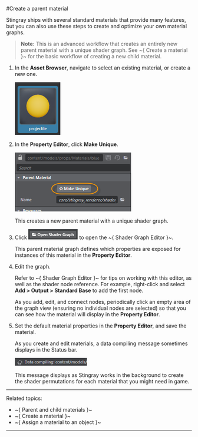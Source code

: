 #Create a parent material

Stingray ships with several standard materials that provide many features, but you can also use these steps to create and optimize your own material graphs.

> **Note:** This is an advanced workflow that creates an entirely new parent material with a unique shader graph. See ~{ Create a material }~ for the basic workflow of creating a new child material.

1. In the **Asset Browser**, navigate to select an existing material, or create a new one.

	![](../../images/material_in_ab.png)

2. In the **Property Editor**, click **Make Unique**.

	![](../../images/make_unique.png)

	This creates a new parent material with a unique shader graph.

3. Click ![Open Shader Graph](../../images/button_openShaderGraph.png) to open the ~{ Shader Graph Editor }~.

	This parent material graph defines which properties are exposed for instances of this material in the **Property Editor**.

4. Edit the graph.

	Refer to ~{ Shader Graph Editor }~ for tips on working with this editor, as well as the shader node reference. For example, right-click and select **Add > Output > Standard Base** to add the first node.

	As you add, edit, and connect nodes, periodically click an empty area of the graph view (ensuring no individual nodes are selected) so that you can see how the material will display in the **Property Editor**.

5. Set the default material properties in the **Property Editor**, and save the material.

	As you create and edit materials, a data compiling message sometimes displays in the Status bar.

	![](../../images/message_data_compiling.png)

	This message displays as Stingray works in the background to create the shader permutations for each material that you might need in game.

---
Related topics:
- ~{ Parent and child materials }~
- ~{ Create a material }~
- ~{ Assign a material to an object }~
---
